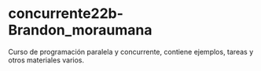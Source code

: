 # concurrente22b-Brandon_moraumana

Curso de programación paralela y concurrente, contiene ejemplos, tareas y otros materiales varios.
